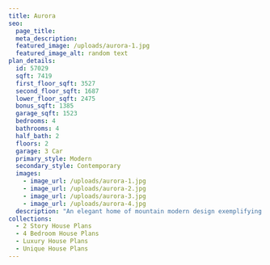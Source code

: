 ```yaml
---
title: Aurora
seo:
  page_title:
  meta_description:
  featured_image: /uploads/aurora-1.jpg
  featured_image_alt: random text
plan_details:
  id: 57029
  sqft: 7419
  first_floor_sqft: 3527
  second_floor_sqft: 1687
  lower_floor_sqft: 2475
  bonus_sqft: 1385
  garage_sqft: 1523
  bedrooms: 4
  bathrooms: 4
  half_bath: 2
  floors: 2
  garage: 3 Car
  primary_style: Modern
  secondary_style: Contemporary
  images:
    - image_url: /uploads/aurora-1.jpg
    - image_url: /uploads/aurora-2.jpg
    - image_url: /uploads/aurora-3.jpg
    - image_url: /uploads/aurora-4.jpg
  description: "An elegant home of mountain modern design exemplifying the fusion of the clean crisp linear look of a very modern design into a mountainous environment. Soaring expanse of glass and natural reclaimed wood allows the homeowner the open living environmement sought after by most of today's homebuyers. Additionally, many very private spaces are incorporated within the design for the separation of lifestyles for each person of the family's individual requirements. There is even a safe room incorporated in the home for the safety of the family. Simply stated, an amazing statement of the homeowners lifestyle and status statement."
collections:
  - 2 Story House Plans
  - 4 Bedroom House Plans
  - Luxury House Plans
  - Unique House Plans
---
```

